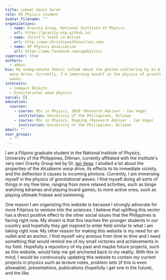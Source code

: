 ```yaml
---
title: Lemuel Gavin Saret
role: MS Physics student
avatar_filename: ""
organizations:
  - name: Gravity Group, National Institute of Physics
    url: https://gravity-nip.github.io/
  - name: Christ's Youth in Action
    url: http://www.christsyouthinaction.com/
  - name: UP Physics Association
    url: https://www.facebook.com/upphysics/
superuser: true
authors:
  - admin
bio: My undegraduate thesis talked about the photon scattering by an Alcubierre
  warp drive. Currently, I'm immersing myself in the physics of gravitational
  waves.
interests:
  - Compact Objects
  - Gravitational wave physics
social: []
education:
  courses:
    - course: BSc in Physics, 2020 (Research Adviser - Ian Vega)
      institution: University of the Philippines, Diliman
    - course: MSc in Physics, Ongoing (Research Adviser - Ian Vega)
      institution: University of the Philippines, Diliman
email: ""
user_groups:
  - ""
---
```

I am a Filipino graduate student in the National Institute of Physics, University of the Philippines, Diliman, currently affiliated with the institute's very own Gravity Group led by Dr. [Ian Vega](https://ianvega.wixsite.com/ianvega). I studied a lot about the properties of the *Alcubierre warp drive,* its effects to its immediate vicinity, and the deflection it causes to incoming photons. Currently, I am immersing myself in the physics of *gravitational waves*. I find myself doing all sorts of things in my free time, ranging from more relaxed activities, such as binge watching kdramas and playing board games, to more active ones, such as playing ultimate frisbee and swimming.

One reason I am organizing this website is because I strongly advocate for more Filipinos to venture into the sciences. I believe that uplifting this sector has a direct positive effect to the other social issues that the Philippines is facing right now. My dream is that this reaches the younger students in our country and hopefully they get inspired to enter field similar to what I am taking right now. My other reason for making this website is my need for an outlet and an anchor. I find myself very anxious from time to time and I need something that would remind me of my small victories and achievements in my field. Hopefully a repository of my past and maybe future projects, such as this website, would help me get anchored back to my reality. With this in mind, I would be continuously updating this website to contain my current projects in physics such as lecture notes, problem sets (if this is even allowable), presentations, publications (hopefully i get one in the future), and the like.